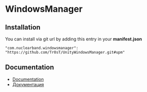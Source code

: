 # WindowsManager

## Installation
You can install via git url by adding this entry in your **manifest.json**
```
"com.nuclearband.windowsmanager": "https://github.com/Tr0sT/UnityWindowsManager.git#upm"
```

## Documentation
- [Documentation](https://github.com/Tr0sT/UnityWindowsManager/blob/master/Assets/com.nuclearband.windowsmanager/Documentation/DOCUMENTATION.md)
- [Документация](https://github.com/NuclearBand/UnityWindowsManager/blob/master/Assets/com.nuclearband.windowsmanager/Documentation/Documentation.ru.md)
